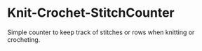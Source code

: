 # Knit-Crochet-StitchCounter
Simple counter to keep track of stitches or rows when knitting or crocheting. 
